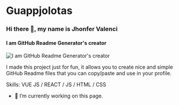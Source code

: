 # Guappjolotas
### Hi there 👋, my name is Jhonfer Valenci
#### I am GitHub Readme Generator's creator
![I am GitHub Readme Generator's creator](htthttps://guappjolot.herokuapp.com/ps://arturssmirnovs.github.io/github-profile-readme-generator/images/banner.png)

I made this project just for fun, it allows you to create nice and simple GitHub Readme files that you can copy/paste and use in your profile.

Skills: VUE JS / REACT / JS / HTML / CSS

- 🔭 I’m currently working on this page. 
